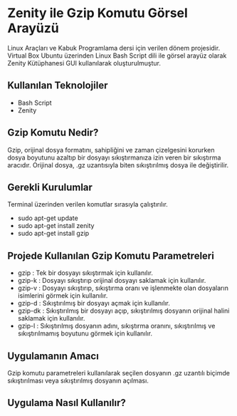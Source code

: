 # Zenity ile Gzip Komutu Görsel Arayüzü

Linux Araçları ve Kabuk Programlama dersi için verilen dönem projesidir.
Virtual Box Ubuntu üzerinden Linux Bash Script dili ile görsel arayüz olarak Zenity Kütüphanesi GUI kullanılarak oluşturulmuştur. 
## Kullanılan Teknolojiler
- Bash Script
- Zenity
## Gzip Komutu Nedir?
Gzip, orijinal dosya formatını, sahipliğini ve zaman çizelgesini korurken dosya boyutunu azaltıp bir dosyayı sıkıştırmanıza izin veren bir sıkıştırma aracıdır. Orijinal dosya, .gz uzantısıyla biten sıkıştırılmış dosya ile değiştirilir.
## Gerekli Kurulumlar
Terminal üzerinden verilen komutlar sırasıyla çalıştırılır.
- sudo apt-get update
- sudo apt-get install zenity
- sudo apt-get install gzip
## Projede Kullanılan Gzip Komutu Parametreleri
- gzip : Tek bir dosyayı sıkıştırmak için kullanılır. 
- gzip-k : Dosyayı sıkıştırıp orijinal dosyayı saklamak için kullanılır.
-	gzip-v : Dosyayı sıkıştırıp, sıkıştırma oranı ve işlenmekte olan dosyaların isimlerini görmek için kullanılır.
-	gzip-d : Sıkıştırılmış bir dosyayı açmak için kullanılır.  
-	gzip-dk : Sıkıştırılmış bir dosyayı açıp, sıkıştırılmış dosyanın orijinal halini saklamak için kullanılır. 
-	gzip-l : Sıkıştırılmış dosyanın adını, sıkıştırma oranını, sıkıştırılmış ve sıkıştırılmamış boyutunu görmek için kullanılır.
## Uygulamanın Amacı
Gzip komutu parametreleri kullanılarak seçilen dosyanın .gz uzantılı biçimde sıkıştırılması veya sıkıştırılmış dosyanın açılması.
## Uygulama Nasıl Kullanılır?

